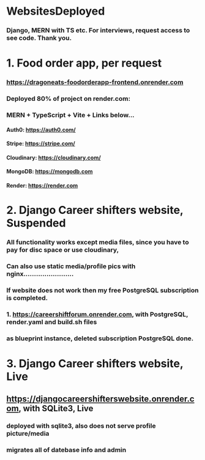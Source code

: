 
# WebsitesDeployed
### Django, MERN with TS etc. For interviews, request access to see code. Thank you. 

# 1. Food order app, per request
### https://dragoneats-foodorderapp-frontend.onrender.com
### Deployed 80% of project on render.com: 
### MERN + TypeScript + Vite + Links below...
#### Auth0: https://auth0.com/
#### Stripe: https://stripe.com/
#### Cloudinary: https://cloudinary.com/
#### MongoDB: https://mongodb.com
#### Render: https://render.com

# 2. Django Career shifters website, Suspended
### All functionality works except media files, since you have to pay for disc space or use cloudinary, 
### Can also use static media/profile pics with nginx........................
### If website does not work then my free PostgreSQL subscription is completed. 
### 1. https://careershiftforum.onrender.com, with PostgreSQL, render.yaml and build.sh files
### as blueprint instance, deleted subscription PostgreSQL done. 

# 3. Django Career shifters website, Live
## https://djangocareershifterswebsite.onrender.com, with SQLite3, Live
### deployed with sqlite3, also does not serve profile picture/media
### migrates all of datebase info and admin
